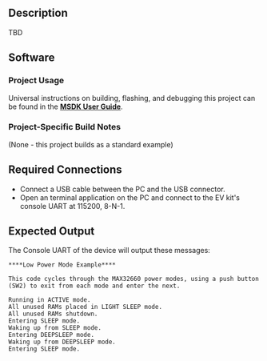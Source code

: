 ## Description

TBD<!--TBD-->


## Software

### Project Usage

Universal instructions on building, flashing, and debugging this project can be found in the **[MSDK User Guide](https://analog-devices-msdk.github.io/msdk/USERGUIDE/)**.

### Project-Specific Build Notes

(None - this project builds as a standard example)

## Required Connections

-   Connect a USB cable between the PC and the USB connector.
-   Open an terminal application on the PC and connect to the EV kit's console UART at 115200, 8-N-1.

## Expected Output

The Console UART of the device will output these messages:

```
****Low Power Mode Example****

This code cycles through the MAX32660 power modes, using a push button (SW2) to exit from each mode and enter the next.

Running in ACTIVE mode.
All unused RAMs placed in LIGHT SLEEP mode.
All unused RAMs shutdown.
Entering SLEEP mode.
Waking up from SLEEP mode.
Entering DEEPSLEEP mode.
Waking up from DEEPSLEEP mode.
Entering SLEEP mode.
```
